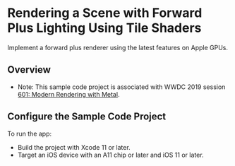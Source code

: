 # Rendering a Scene with Forward Plus Lighting Using Tile Shaders

Implement a forward plus renderer using the latest features on Apple GPUs.


## Overview

- Note: This sample code project is associated with WWDC 2019 session [601: Modern Rendering with Metal](https://developer.apple.com/videos/play/wwdc19/601/).

## Configure the Sample Code Project

To run the app:
- Build the project with Xcode 11 or later.
- Target an iOS device with an A11 chip or later and iOS 11 or later.
